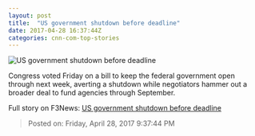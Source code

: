 ```yaml
---
layout: post
title:  "US government shutdown before deadline"
date: 2017-04-28 16:37:44Z
categories: cnn-com-top-stories
---
```


![US government shutdown before deadline](http://i2.cdn.cnn.com/cnnnext/dam/assets/170330145136-nancy-pelosi-paul-ryan-super-tease.jpg)

Congress voted Friday on a bill to keep the federal government open through next week, averting a shutdown while negotiators hammer out a broader deal to fund agencies through September.


Full story on F3News: [US government shutdown before deadline](http://www.f3nws.com/n/kBdQdE)

> Posted on: Friday, April 28, 2017 9:37:44 PM
